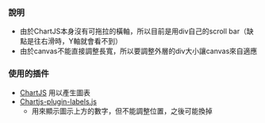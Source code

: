 

### 說明


- 由於ChartJS本身沒有可拖拉的橫軸，所以目前是用div自己的scroll bar（缺點是往右滑時，Y軸就會看不到）
- 由於canvas不能直接調整長寬，所以要調整外層的div大小讓canvas來自適應

### 使用的插件

- [ChartJS](https://cdnjs.cloudflare.com/ajax/libs/Chart.js/2.7.0/Chart.min.js) 用以產生圖表
- [Chartjs-plugin-labels.js](https://cdn.jsdelivr.net/gh/emn178/chartjs-plugin-labels/src/chartjs-plugin-labels.js) 
  - 用來顯示圖示上方的數字，但不能調整位置，之後可能換掉
